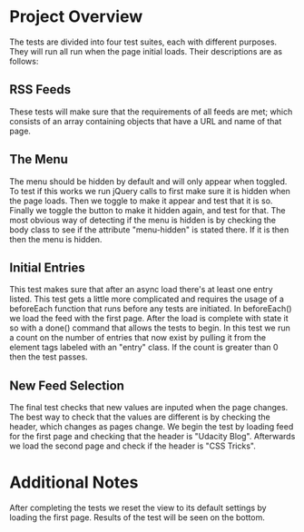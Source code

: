 # Project Overview

The tests are divided into four test suites, each with different purposes. They will run all run when the page initial loads. Their descriptions are as follows:

## RSS Feeds

These tests will make sure that the requirements of all feeds are met; which consists of an array containing objects that have a URL and name of that page.


## The Menu

The menu should be hidden by default and will only appear when toggled. To test if this works we run jQuery calls to first make sure it is hidden when the page loads. Then we toggle to make it appear and test that it is so. Finally we toggle the button to make it hidden again, and test for that. The most obvious way of detecting if the menu is hidden is by checking the body class to see if the attribute "menu-hidden" is stated there. If it is then then the menu is hidden.


## Initial Entries

This test makes sure that after an async load there's at least one entry listed. This test gets a little more complicated and requires the usage of a beforeEach function that runs before any tests are initiated. In beforeEach() we load the feed with the first page. After the load is complete with state it so with a done() command that allows the tests to begin. In this test we run a count on the number of entries that now exist by pulling it from the element tags labeled with an "entry" class. If the count is greater than 0 then the test passes.


## New Feed Selection

The final test checks that new values are inputed when the page changes. The best way to check that the values are different is by checking the header, which changes as pages change. We begin the test by loading feed for the first page and checking that the header is "Udacity Blog". Afterwards we load the second page and check if the header is "CSS Tricks". 

# Additional Notes
After completing the tests we reset the view to its default settings by loading the first page. Results of the test will be seen on the bottom. 